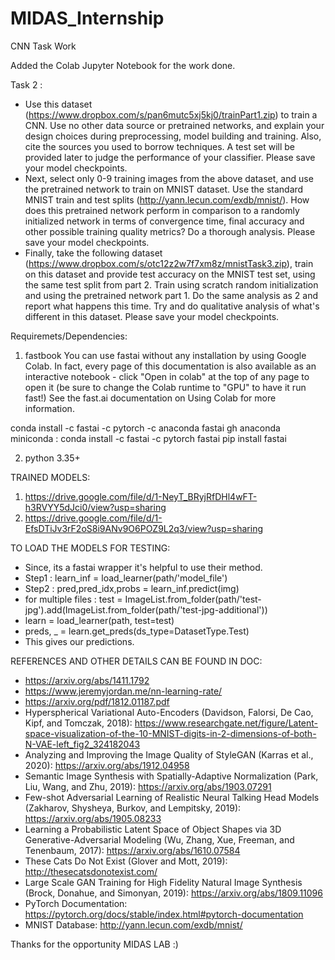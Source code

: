 # MIDAS_Internship
CNN Task Work

Added the Colab Jupyter Notebook for the work done. 

Task 2 : 
* Use this dataset (https://www.dropbox.com/s/pan6mutc5xj5kj0/trainPart1.zip) to train a CNN. Use no other data source or pretrained networks, and explain your design choices during preprocessing, model building and training. Also, cite the sources you used to borrow techniques. A test set will be provided later to judge the performance of your classifier. Please save your model checkpoints.
* Next, select only 0-9 training images from the above dataset, and use the pretrained network to train on MNIST dataset. Use the standard MNIST train and test splits (http://yann.lecun.com/exdb/mnist/). How does this pretrained network perform in comparison to a randomly initialized network in terms of convergence time, final accuracy and other possible training quality metrics? Do a thorough analysis. Please save your model checkpoints.
* Finally, take the following dataset (https://www.dropbox.com/s/otc12z2w7f7xm8z/mnistTask3.zip), train on this dataset and provide test accuracy on the MNIST test set, using the same test split from part 2. Train using scratch random initialization and using the pretrained network part 1. Do the same analysis as 2 and report what happens this time. Try and do qualitative analysis of what's different in this dataset. Please save your model checkpoints.


Requiremets/Dependencies:

1. fastbook 
You can use fastai without any installation by using Google Colab. In fact, every page of this documentation is also available as an interactive notebook - click "Open in colab" at the top of any page to open it (be sure to change the Colab runtime to "GPU" to have it run fast!) See the fast.ai documentation on Using Colab for more information.

conda install -c fastai -c pytorch -c anaconda fastai gh anaconda
miniconda : conda install -c fastai -c pytorch fastai
pip install fastai

2. python 3.35+




TRAINED MODELS:
1. https://drive.google.com/file/d/1-NeyT_BRyjRfDHl4wFT-h3RVYY5dJci0/view?usp=sharing
2. https://drive.google.com/file/d/1-EfsDTiJv3rF2oS8i9ANv9O6POZ9L2q3/view?usp=sharing

TO LOAD THE MODELS FOR TESTING:

* Since, its a fastai wrapper it's helpful to use their method.
* Step1 : learn_inf = load_learner(path/'model_file')
* Step2 : pred,pred_idx,probs = learn_inf.predict(img)
* for multiple files : test = ImageList.from_folder(path/'test-jpg').add(ImageList.from_folder(path/'test-jpg-additional'))
* learn = load_learner(path, test=test)
* preds, _ = learn.get_preds(ds_type=DatasetType.Test)
* This gives our predictions.


REFERENCES AND OTHER DETAILS CAN BE FOUND IN DOC: 

* https://arxiv.org/abs/1411.1792
* https://www.jeremyjordan.me/nn-learning-rate/
* https://arxiv.org/pdf/1812.01187.pdf
* Hyperspherical Variational Auto-Encoders (Davidson, Falorsi, De Cao, Kipf, and Tomczak, 2018): https://www.researchgate.net/figure/Latent-space-visualization-of-the-10-MNIST-digits-in-2-dimensions-of-both-N-VAE-left_fig2_324182043
* Analyzing and Improving the Image Quality of StyleGAN (Karras et al., 2020): https://arxiv.org/abs/1912.04958
* Semantic Image Synthesis with Spatially-Adaptive Normalization (Park, Liu, Wang, and Zhu, 2019): https://arxiv.org/abs/1903.07291
* Few-shot Adversarial Learning of Realistic Neural Talking Head Models (Zakharov, Shysheya, Burkov, and Lempitsky, 2019): https://arxiv.org/abs/1905.08233
* Learning a Probabilistic Latent Space of Object Shapes via 3D Generative-Adversarial Modeling (Wu, Zhang, Xue, Freeman, and Tenenbaum, 2017): https://arxiv.org/abs/1610.07584
* These Cats Do Not Exist (Glover and Mott, 2019): http://thesecatsdonotexist.com/
* Large Scale GAN Training for High Fidelity Natural Image Synthesis (Brock, Donahue, and Simonyan, 2019): https://arxiv.org/abs/1809.11096
* PyTorch Documentation: https://pytorch.org/docs/stable/index.html#pytorch-documentation
* MNIST Database: http://yann.lecun.com/exdb/mnist/

Thanks for the opportunity MIDAS LAB :)

